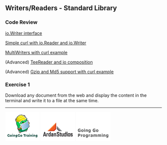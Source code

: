 ## Writers/Readers - Standard Library

### Code Review

[io.Writer interface](../example1/example1.go)

[Simple curl with io.Reader and io.Writer](../example2/example2.go)

[MultiWriters with curl example](../example3/example3.go)

(Advanced) [TeeReader and io composition](../advanced/example1/example1.go)

(Advanced) [Gzip and Md5 support with curl example](../advanced/example2/example2.go)

### Exercise 1
Download any document from the web and display the content in the terminal and write it to a file at the same time.

___
[![GoingGo Training](../../../00-slides/images/ggt_logo.png)](http://www.goinggotraining.net)
[![Ardan Studios](../../../00-slides/images/ardan_logo.png)](http://www.ardanstudios.com)
[![GoingGo Blog](../../../00-slides/images/ggb_logo.png)](http://www.goinggo.net)